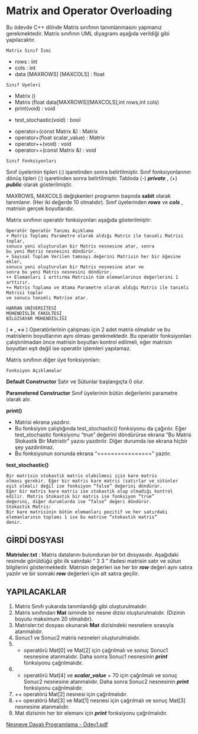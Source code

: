 # Matrix and Operator Overloading
 
Bu ödevde C++ dilinde Matris sınıfının tanımlanmasını yapmanız gerekmektedir.
Matris sınıfının UML diyagramı aşağıda verildiği gibi yapılacaktır.

```
Matrix Sınıf İsmi
```
- rows	:	int
- cols	:	int
- data	[MAXROWS]	[MAXCOLS]	:	float

```
Sınıf Üyeleri
```
+	Matrix	()
+	Matrix	(float	data[MAXROWS][MAXCOLS],int	rows,int	cols)
+	print(void)	:	void

- test_stochastic(void)	:	bool
+	operator+(const	Matrix	&)	:	Matrix
+	operator+(float	scalar_value)	:	Matrix
+	operator++(void)	:	void
+	operator+=(const	Matrix	&)	:	void

```
Sınıf Fonksiyonları
```
Sınıf üyelerinin tipleri (:) işaretinden sonra belirtilmiştir. Sınıf fonksiyonlarının dönüş
tipleri (:) işaretinden sonra belirtilmiştir. Tabloda (-) **_private_** , (+) **_public_** olarak gösterilmiştir.

MAXROWS, MAXCOLS değişkenleri programın başında **sabit** olarak tanımlanır.
(Her iki değerde 10 olmalıdır). Sınıf üyelerinden **_rows_** ve **_cols_** , matrisin gerçek boyutlarıdır.

Matris sınıfının operatör fonksiyonları aşağıda gösterilmiştir:

```
Operatör Operatör Tanımı Açıklama
+ Matris Toplamı Parametre olarak aldığı Matris ile tanımlı Matrisi toplar,
sonucu yeni oluşturulan bir Matris nesnesine atar, sonra
bu yeni Matris nesnesini döndürür.
+ Sayısal Toplam Verilen tamsayı değerini Matrisin her bir öğesine ekler,
sonucu yeni oluşturulan bir Matris nesnesine atar ve
sonra bu yeni Matris nesnesini döndürür.
++ Elemanları 1 arttırma Matrisin tüm elemanlarının değerlerini 1 arttırır.
+= Matris Toplama ve Atama Parametre olarak aldığı Matris ile tanımlı Matrisi toplar
ve sonucu tanımlı Matrise atar.
```
```
HARRAN ÜNİVERSİTESİ
MÜHENDİSLİK FAKÜLTESİ
BİLGİSAYAR MÜHENDİSLİĞİ
```

( **+** , **+=** ) Operatörlerinin çalışması için 2 adet matris olmalıdır ve bu matrislerin boyutlarının
aynı olması gerekmektedir. Bu operatör fonksiyonları çalıştırılmadan önce matrisin boyutları
kontrol edilmeli, eğer matrisin boyutları eşit değil ise operatör işlemleri yapılamaz.

Matris sınıfının diğer üye fonksiyonları:

```
Fonksiyon Açıklamalar
```
**Default Constructor** Satır ve Sütunlar başlangıçta 0 olur.

**Parametered
Constructor**
Sınıf üyelerinin bütün değerlerini parametre olarak alır.

**print()**

- Matrisi ekrana yazdırır.
- Bu fonksiyon çalıştığında test_stochastic() fonksiyonu da
    çağırılır. Eğer test_stochastic fonksiyonu “true” değerini
    döndürürse ekrana “Bu Matris Stokastik Bir Matristir”
    yazısı yazdırılır. Diğer durumda ise ekrana hiçbir şey
    yazdırılmaz.
- Bu fonksiyonun sonunda ekrana “================”
    yazılır.

**test_stochastic()**

```
Bir matrisin stokastik matris olabilmesi için kare matris
olması gerekir. Eğer bir matris kare matris (satırlar ve sütünler
eşit olmalı) değil ise fonksiyon “false” değerini döndürür.
Eğer bir matris kare matris ise stokastik olup olmadığı kontrol
edilir. Matris Stokastik bir matris ise fonksiyon “true”
değerini, diğer durumlarda ise “false” değeri döndürür.
Stokastik Matris:
Bir kare matrisinin bütün elemanları pozitif ve her satırdaki
elemanlarının toplamı 1 ise bu matrise “stokastik matris”
denir.
```

## GİRDİ DOSYASI

**Matrisler.txt** : Matris datalarını bulunduran bir txt dosyasıdır. Aşağıdaki resimde görüldüğü
gibi ilk satırdaki “ 3 3 ” ifadesi matrisin satır ve sütun bilgilerini göstermektedir. Matrisin
değerleri ise her bir **_row_** değeri aynı satıra yazılır ve bir sonraki **_row_** değerleri için alt satıra
geçilir.

## YAPILACAKLAR

1. Matris Sınıfı yukarıda tanımlandığı gibi oluşturulmalıdır.
2. Matris sınıfından **Mat** isminde bir nesne dizisi oluşturulmalıdır. (Dizinin boyutu
    maksimum 20 olmalıdır).
3. Matrisler.txt dosyası okunarak **Mat** dizisindeki nesnelere sırasıyla atanmalıdır.
4. Sonuc1 ve Sonuc2 matris nesneleri oluşturulmalıdır.
5. + operatörü Mat[0] ve Mat[2] için çağrılmalı ve sonuç Sonuc1 nesnesine atanmalıdır.
    Daha sonra Sonuc1 nesnesinin **_print_** fonksiyonu çağrılmalıdır.
6. + operatörü Mat[4] ve **_scalar_value_** = 70 için çağrılmalı ve sonuç Sonuc2 nesnesine
    atanmalıdır. Daha sonra Sonuc2 nesnesinin **_print_** fonksiyonu çağrılmalıdır.
7. ++ operatörü Mat[2] nesnesi için çağrılmalıdır.
8. += operatörü Mat[3] ve Mat[1] nesnesi için çağrılmalı ve sonuç Mat[3] nesnesine
    atanmalıdır.
9. Mat dizisinin her bir elemanı için **_print_** fonksiyonu çağrılmalıdır.


[Nesneye Dayalı Programlama - Ödev1.pdf](https://github.com/bhrcfth42/Matrix-and-Operator-Overloading/files/6759072/Nesneye.Dayali.Programlama.-.Odev1.pdf)
